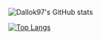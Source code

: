 ![Dallok97's GitHub stats](https://github-readme-stats.vercel.app/api?username=Dallok97&count_private=true)

[![Top Langs](https://github-readme-stats.vercel.app/api/top-langs/?username=Dallok97&layout=compact)]([https://github.com/Dallok97/github-readme-stats])
